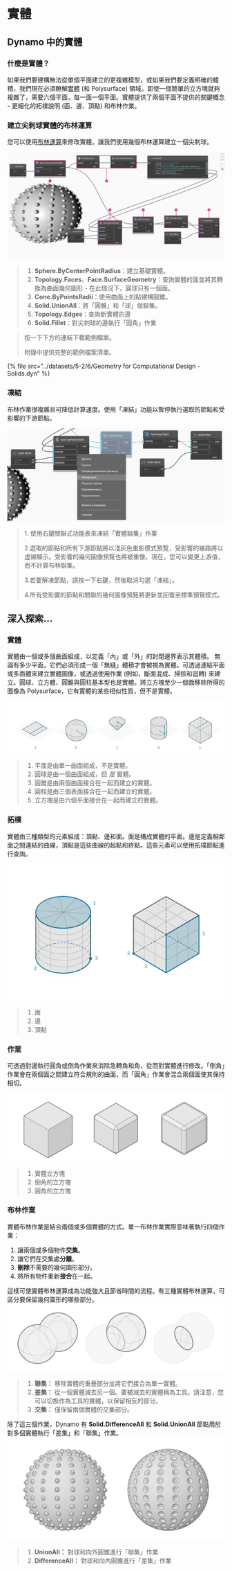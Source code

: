 # 實體

## Dynamo 中的實體

### 什麼是實體？

如果我們要建構無法從單個平面建立的更複雜模型，或如果我們要定義明確的體積，我們現在必須瞭解[實體](6-solids.md#solids) (和 Polysurface) 領域。即使一個簡單的立方塊就夠複雜了，需要六個平面，每一面一個平面。實體提供了兩個平面不提供的關鍵概念 - 更細化的拓樸說明 (面、邊、頂點) 和布林作業。

### 建立尖刺球實體的布林運算

您可以使用[布林運算](6-solids.md#boolean-operations)來修改實體。讓我們使用幾個布林運算建立一個尖刺球。

![](../images/5-2/6/solids-spikyball.jpg)

> 1. **Sphere.ByCenterPointRadius**：建立基礎實體。
> 2. **Topology.Faces**、**Face.SurfaceGeometry**：查詢實體的面並將其轉換為曲面幾何圖形 - 在此情況下，圓球只有一個面。
> 3. **Cone.ByPointsRadii**：使用曲面上的點建構圓錐。
> 4. **Solid.UnionAll**：將「圓錐」和「球」做聯集。
> 5. **Topology.Edges**：查詢新實體的邊
> 6. **Solid.Fillet**：對尖刺球的邊執行「圓角」作業

> 按一下下方的連結下載範例檔案。
>
> 附錄中提供完整的範例檔案清單。

{% file src="../datasets/5-2/6/Geometry for Computational Design - Solids.dyn" %}

### 凍結

布林作業很複雜且可降低計算速度。使用「凍結」功能以暫停執行選取的節點和受影響的下游節點。

![](../images/5-2/6/solids-freezenode.jpg)

> 1\. 使用右鍵關聯式功能表來凍結「實體聯集」作業
>
> 2\.選取的節點和所有下游節點將以淺灰色重影模式預覽，受影響的線路將以虛線顯示。受影響的幾何圖像預覽也將被重像。現在，您可以變更上游值，而不計算布林聯集。
>
> 3\.若要解凍節點，請按一下右鍵，然後取消勾選「凍結」。
>
> 4\.所有受影響的節點和關聯的幾何圖像預覽將更新並回復至標準預覽模式。

## 深入探索...

### 實體

實體由一個或多個曲面組成，以定義「內」或「外」的封閉邊界表示其體積。 無論有多少平面，它們必須形成一個「無縫」體積才會被視為實體。可透過連結平面或多面體來建立實體圖像，或透過使用作業 (例如，斷面混成、掃掠和迴轉) 來建立。圓球、立方體、圓錐與圓柱基本型也是實體。將立方塊至少一個面移除所得的圖像為 Polysurface，它有實體的某些相似性質，但不是實體。

![實體](../images/5-2/6/Primitives.jpg)

> 1. 平面是由單一曲面組成，不是實體。
> 2. 圓球是由一個曲面組成，但 _是_ 實體。
> 3. 圓錐是由兩個曲面接合在一起而建立的實體。
> 4. 圓柱是由三個表面接合在一起而建立的實體。
> 5. 立方塊是由六個平面接合在一起而建立的實體。

### 拓樸

實體由三種類型的元素組成：頂點、邊和面。面是構成實體的平面。邊是定義相鄰面之間連結的曲線，頂點是這些曲線的起點和終點。這些元素可以使用拓樸節點進行查詢。

![拓樸](../images/5-2/6/Solid-topology.jpg)

> 1. 面
> 2. 邊
> 3. 頂點

### 作業

可透過對邊執行圓角或倒角作業來消除急轉角和角，從而對實體進行修改。「倒角」作業會在兩個面之間建立符合規則的曲面，而「圓角」作業會混合兩個面使其保持相切。

![](../images/5-2/6/SolidOperations.jpg)

> 1. 實體立方塊
> 2. 倒角的立方塊
> 3. 圓角的立方塊

### 布林作業

實體布林作業是結合兩個或多個實體的方式。單一布林作業實際意味著執行四個作業：

1. 讓兩個或多個物件**交集**。
2. 讓它們在交集處**分離**。
3. **刪除**不需要的幾何圖形部分。
4. 將所有物件重新**接合**在一起。

這樣可使實體布林運算成為功能強大且節省時間的流程。有三種實體布林運算，可區分要保留幾何圖形的哪些部分。![實體布林運算](../images/5-2/6/SolidBooleans.jpg)

> 1. **聯集：** 移除實體的重疊部分並將它們接合為單一實體。
> 2. **差集：** 從一個實體減去另一個。要被減去的實體稱為工具。請注意，您可以切換作為工具的實體，以保留相反的部分。
> 3. **交集：** 僅保留兩個實體的交集部分。

除了這三個作業，Dynamo 有 **Solid.DifferenceAll** 和 **Solid.UnionAll** 節點用於對多個實體執行「差集」和「聯集」作業。![](../images/5-2/6/BooleanAll.jpg)

> 1. **UnionAll：** 對球和向外圓錐進行「聯集」作業
> 2. **DifferenceAll：** 對球和向內圓錐進行「差集」作業

##
